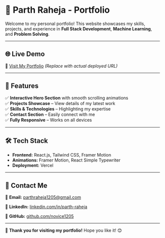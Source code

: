 # 🚀 **Parth Raheja - Portfolio**  

Welcome to my personal portfolio! This website showcases my skills, projects, and experience in **Full Stack Development**, **Machine Learning**, and **Problem Solving**.

---

## 🌐 **Live Demo**  
🔗 [Visit My Portfolio]() *(Replace with actual deployed URL)*  

---

## 📌 **Features**  
✅ **Interactive Hero Section** with smooth scrolling animations  
✅ **Projects Showcase** – View details of my latest work  
✅ **Skills & Technologies** – Highlighting my expertise  
✅ **Contact Section** – Easily connect with me  
✅ **Fully Responsive** – Works on all devices  

---

## 🛠️ **Tech Stack**  
- **Frontend:** React.js, Tailwind CSS, Framer Motion  
- **Animations:** Framer Motion, React Simple Typewriter  
- **Deployment:** Vercel

---

## 📧 **Contact Me**  
📩 **Email:** [parthraheja1205@gmail.com](mailto:parthraheja1205@gmail.com) 
 
🔗 **LinkedIn:** [linkedin.com/in/parth-raheja](https://www.linkedin.com/in/parth-raheja-ba765b230/) 

🐙 **GitHub:** [github.com/novice1205](https://github.com/novice1205/)

---

🚀 **Thank you for visiting my portfolio!** Hope you like it! 😊